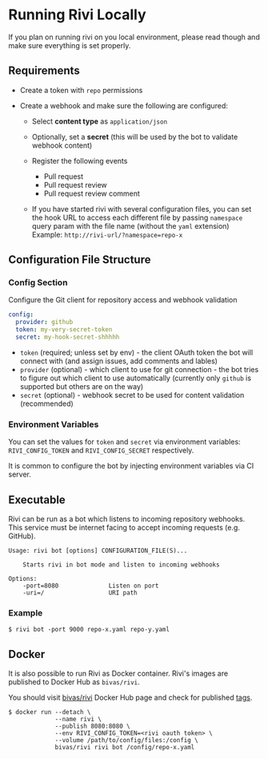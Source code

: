 # Running Rivi Locally

If you plan on running rivi on you local environment, please read though and make sure everything is set properly.

## Requirements

- Create a token with `repo` permissions
- Create a webhook and make sure the following are configured:

  - Select **content type** as `application/json`
  - Optionally, set a **secret** (this will be used by the bot to validate webhook content)
  - Register the following events
    - Pull request
    - Pull request review
    - Pull request review comment

  - If you have started rivi with several configuration files, you can set the hook URL to access each different file by passing `namespace` query param with the file name (without the `yaml` extension)
  Example: `http://rivi-url/?namespace=repo-x`

## Configuration File Structure

### Config Section

Configure the Git client for repository access and webhook validation
```yaml
config:
  provider: github
  token: my-very-secret-token
  secret: my-hook-secret-shhhhh
```

- `token` (required; unless set by env) - the client OAuth token the bot will connect with (and assign issues, add comments and lables)
- `provider` (optional) - which client to use for git connection - the bot tries to figure out which client to use automatically (currently only `github` is supported but others are on the way)
- `secret` (optional) - webhook secret to be used for content validation (recommended)

### Environment Variables

You can set the values for `token` and `secret` via environment variables:
`RIVI_CONFIG_TOKEN` and `RIVI_CONFIG_SECRET` respectively.

It is common to configure the bot by injecting environment variables via CI server.

## Executable
Rivi can be run as a bot which listens to incoming repository webhooks. This service must be internet facing to accept incoming requests (e.g. GitHub).
```
Usage: rivi bot [options] CONFIGURATION_FILE(S)...

	Starts rivi in bot mode and listen to incoming webhooks

Options:
	-port=8080				Listen on port
	-uri=/					URI path
```
### Example
```
$ rivi bot -port 9000 repo-x.yaml repo-y.yaml
```

## Docker

It is also possible to run Rivi as Docker container. Rivi's images are published to Docker Hub as `bivas/rivi`.

You should visit [bivas/rivi](https://hub.docker.com/r/bivas/rivi/) Docker Hub page and check for published [tags](https://hub.docker.com/r/bivas/rivi/tags/).

```
$ docker run --detach \
             --name rivi \
             --publish 8080:8080 \
             --env RIVI_CONFIG_TOKEN=<rivi oauth token> \
             --volume /path/to/config/files:/config \
             bivas/rivi rivi bot /config/repo-x.yaml
```